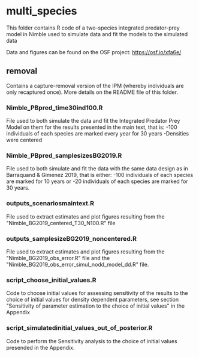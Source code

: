 # multi_species
This folder contains R code of a two-species integrated predator-prey model in Nimble used to simulate data and fit the models to the simulated data

Data and figures can be found on the OSF project:
https://osf.io/xfa6e/

## removal
Contains a capture-removal version of the IPM (whereby individuals are only recaptured once). More details on the README file of this folder.

### Nimble_PBpred_time30ind100.R
File used to both simulate the data and fit the Integrated Predator Prey Model on them for the results presented in the main text, that is:
-100 individuals of each species are marked every year for 30 years
-Densities were centered

### Nimble_PBpred_samplesizesBG2019.R
File used to both simulate and fit the data with the same data design as in Barraquand & Gimenez 2019, that is either:
-100 individuals of each species are marked for 10 years
or
-20 individuals of each species are marked for 30 years.

### outputs_scenariosmaintext.R
File used to extract estimates and plot figures resulting from the "Nimble_BG2019_centered_T30_N100.R" file

### outputs_samplesizeBG2019_noncentered.R
File used to extract estimates and plot figures resulting from the "Nimble_BG2019_obs_error.R" file and the "Nimble_BG2019_obs_error_simul_nodd_model_dd.R" file.

### script_choose_initial_values.R
Code to choose initial values for assessing sensitivity of the results to the choice of initial values for density dependent parameters, see section "Sensitivity of parameter estimation to the choice of initial values" in the Appendix

### script_simulatedinitial_values_out_of_posterior.R
Code to perform the Sensitivity analysis to the choice of initial values presended in the Appendix.
